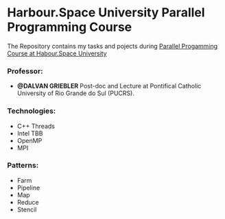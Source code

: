 # Harbour.Space University Parallel Programming Course

The Repository contains my tasks and pojects during [Parallel Progamming Course at Habour.Space University](http://in.harbour.space/computer-science/parallel-and-distributed-high-performance-computing-dalvan-griebler/)

  ### Professor:
  - **@DALVAN GRIEBLER** Post-doc and Lecture at Pontifical Catholic University of Rio Grande do Sul (PUCRS).

### Technologies:
  - C++ Threads
  - Intel TBB
  - OpenMP
  - MPI
  
### Patterns:
  - Farm
  - Pipeline
  - Map
  - Reduce
  - Stencil

